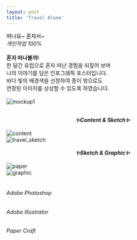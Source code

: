```yaml
---
layout: post
title: 'Travel Alone'
---
```


<span style="color:#000000"> 떠나요~ 혼자서~ </span> <br/> _개인작업 100%_ <br/> <br/>
__혼자 떠나볼까!__ <br/>
한 달간 유럽으로 혼자 떠난 경험을 되짚어 보며 <br/>
나의 이야기를 담은 인포그래픽 포스터입니다. <br/>
바다 빛의 배경색을 선정하여 종이 밖으로도 <br/>
연장된 이미지를 상상할 수 있도록 하였습니다. <br/> <br/>
![mockup1](https://user-images.githubusercontent.com/59524785/105449848-86329100-5cbc-11eb-8937-c35cbfb09a87.jpg) <br/> <br/>
**_<center> ✨Content & Sketch✨ </center>_** <br/>
![content](https://user-images.githubusercontent.com/59524785/105333737-68602000-5c19-11eb-93b6-e261cb6f5e9c.jpg) <br/>
![travel_sketch](https://user-images.githubusercontent.com/59524785/105333801-7d3cb380-5c19-11eb-966b-0733eb420f1d.jpg) <br/> <br/>
**_<center> ✨Sketch & Graphic✨ </center>_** <br/>
![paper](https://user-images.githubusercontent.com/59524785/105449739-4cfa2100-5cbc-11eb-9f8b-778017159b9e.jpg) <br/>
![graphic](https://user-images.githubusercontent.com/59524785/105333057-a0b32e80-5c18-11eb-86a1-3b21f045fed0.jpg) <br/> <br/>
###### _Adobe Photoshop_ <br/>
###### _Adobe Illustrator_ <br/>
###### _Paper Craft_ <br/>
